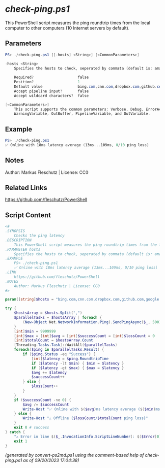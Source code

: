 *check-ping.ps1*
================

This PowerShell script measures the ping roundtrip times from the local computer to other computers (10 Internet servers by default).

Parameters
----------
```powershell
PS> ./check-ping.ps1 [[-hosts] <String>] [<CommonParameters>]

-hosts <String>
    Specifies the hosts to check, seperated by commata (default is: amazon.com,bing.com,cnn.com,dropbox.com,github.com,google.com,live.com,meta.com,x.com,youtube.com)
    
    Required?                    false
    Position?                    1
    Default value                bing.com,cnn.com,dropbox.com,github.com,google.com,ibm.com,live.com,meta.com,x.com,youtube.com
    Accept pipeline input?       false
    Accept wildcard characters?  false

[<CommonParameters>]
    This script supports the common parameters: Verbose, Debug, ErrorAction, ErrorVariable, WarningAction, 
    WarningVariable, OutBuffer, PipelineVariable, and OutVariable.
```

Example
-------
```powershell
PS> ./check-ping.ps1
✅ Online with 18ms latency average (13ms...109ms, 0/10 ping loss)

```

Notes
-----
Author: Markus Fleschutz | License: CC0

Related Links
-------------
https://github.com/fleschutz/PowerShell

Script Content
--------------
```powershell
<#
.SYNOPSIS
	Checks the ping latency 
.DESCRIPTION
	This PowerShell script measures the ping roundtrip times from the local computer to other computers (10 Internet servers by default).
.PARAMETER hosts
	Specifies the hosts to check, seperated by commata (default is: amazon.com,bing.com,cnn.com,dropbox.com,github.com,google.com,live.com,meta.com,x.com,youtube.com)
.EXAMPLE
	PS> ./check-ping.ps1
	✅ Online with 18ms latency average (13ms...109ms, 0/10 ping loss)
.LINK
	https://github.com/fleschutz/PowerShell
.NOTES
	Author: Markus Fleschutz | License: CC0
#>

param([string]$hosts = "bing.com,cnn.com,dropbox.com,github.com,google.com,ibm.com,live.com,meta.com,x.com,youtube.com")

try {
	$hostsArray = $hosts.Split(",")
	$parallelTasks = $hostsArray | foreach {
		(New-Object Net.NetworkInformation.Ping).SendPingAsync($_, 500)
	}
	[int]$min = 9999999
	[int]$max = [int]$avg = [int]$successCount = [int]$lossCount = 0
	[int]$totalCount = $hostsArray.Count
	[Threading.Tasks.Task]::WaitAll($parallelTasks)
	foreach($ping in $parallelTasks.Result) {
		if ($ping.Status -eq "Success") {
			[int]$latency = $ping.RoundtripTime
			if ($latency -lt $min) { $min = $latency }
			if ($latency -gt $max) { $max = $latency }
			$avg += $latency
			$successCount++
		} else {
			$lossCount++
		}
	}
	if ($successCount -ne 0) {
		$avg /= $successCount
		Write-Host "✅ Online with $($avg)ms latency average ($($min)ms...$($max)ms, $lossCount/$totalCount ping loss)"
	} else {
		Write-Host "⚠️ Offline ($lossCount/$totalCount ping loss)"
	}
	exit 0 # success
} catch {
	"⚠️ Error in line $($_.InvocationInfo.ScriptLineNumber): $($Error[0])"
	exit 1
}
```

*(generated by convert-ps2md.ps1 using the comment-based help of check-ping.ps1 as of 09/20/2023 17:04:38)*
